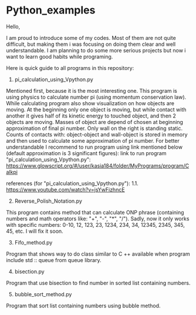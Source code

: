 # Python_examples
Hello, 

I am proud to introduce some of my codes. Most of them are not quite difficult, but making them i was focusing on doing them clear and well understandable. I am planning to do some more serious projects but now i want to learn good habits while programing.

Here is quick guide to all programs in this repository:

1. pi_calculation_using_Vpython.py

Mentioned first, because it is the most interesting one. This program is using physics to calculate number pi (using momentum conservation law). While calculating program also show visualization on how objects are moving. At the beginning only one object is moving, but while contact with another it gives half of its kinetic energy to touched object, and then 2 objects are moving. Masses of object are depend of chosen at beginning  approximation of final pi number. Only wall on the right is standing static. Counts of contacts with: object-object and wall-object is stored in memory and then used to calculate some approximation of pi number. For better understandable I recommend to run program using link mentioned below (default approximation is 3 significant figures): 
link to run program "pi_calculation_using_Vpython.py": https://www.glowscript.org/#/user/kasia184/folder/MyPrograms/program/Calkpi

references (for "pi_calculation_using_Vpython.py"):
1.1. https://www.youtube.com/watch?v=jsYwFizhncE

2. Reverse_Polish_Notation.py

This program contains method that can calculate ONP phrase (containing numbers and math operators like: "+", "-", "*", "/"). Sadly, now it only works with specific numbers: 0-10, 12, 123, 23, 1234, 234, 34, 12345, 2345, 345, 45, etc. I will fix it soon.

3. Fifo_method.py

Program that shows way to do class similar to C ++ available when program include std :: queue from queue library.
  
4. bisection.py
  
Program that use bisection to find number in sorted list containing numbers.

5. bubble_sort_method.py
  
Program that sort list containing numbers using bubble method.
